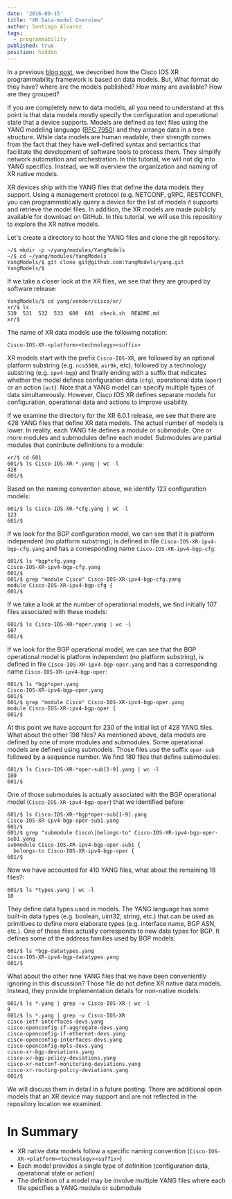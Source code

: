 ```yaml
---
date: '2016-09-15'
title: "XR Data-model Overview"
author: Santiago Alvarez
tags:
  - programmability
published: true
position: hidden
---
```


In a previous [blog post](https://xrdocs.github.io/programmability/blogs/2016-09-12-model-driven-programmability/), we described how the Cisco IOS XR programmability framework is based on data models.  But, What format do they have?  where are the models published?  How many are available?  How are they grouped?

If you are completely new to data models, all you need to understand at this point is that data models mostly specify the configuration and operational state that a device supports.  Models are defined as text files using the YANG modeling language ([RFC 7950](https://tools.ietf.org/html/rfc7950)) and they arrange data in a tree structure.  While data models are human readable, their strength comes from the fact that they have well-defined syntax and semantics that facilitate the development of software tools to process them.  They simplify network automation and orchestration.  In this tutorial, we will not dig into YANG specifics.  Instead, we will overview the organization and naming of XR native models.

XR devices ship with the YANG files that define the data models they support.  Using a management protocol (e.g. NETCONF, gRPC, RESTCONF), you can programmatically query a device for the list of models it supports and  retrieve the model files.  In addition, the XR models are made publicly available for download on GitHub.  In this tutorial, we will use this repository to explore the XR native models.

Let's create a directory to host the YANG files and clone the git repository:

```
~/$ mkdir -p ~/yang/modules/YangModels
~/$ cd ~/yang/modules/YangModels
YangModels/$ git clone git@github.com:YangModels/yang.git
YangModels/$
```

If we take a closer look at the XR files, we see that they are grouped by software release:

```
YangModels/$ cd yang/vendor/cisco/xr/
xr/$ ls
530  531  532  533  600  601  check.sh  README.md
xr/$
```

The name of XR data models use the following notation:

```
Cisco-IOS-XR-<platform><technology><suffix>
```

XR models start with the prefix `Cisco-IOS-XR`, are followed by an optional platform substring (e.g. `ncs5500`, `asr9k`, etc), followed by a technology substring (e.g. `ipv4-bgp`) and finally ending with a suffix that indicates whether the model defines configuration data (`cfg`), operational data (`oper`) or an action (`act`).  Note that a YANG model can specify multiple types of data simultaneously.  However, Cisco IOS XR defines separate models for configuration, operational data and actions to improve usability.

If we examine the directory for the XR 6.0.1 release, we see that there are 428 YANG files that define XR data models. The actual number of models is lower.  In reality, each YANG file defines a module or submodule. One or more modules and submodules define each model. Submodules are partial modules that contribute definitions to a module:

```
xr/$ cd 601
601/$ ls Cisco-IOS-XR-*.yang | wc -l
428
601/$
```

Based on the naming convention above, we identify 123 configuration models:

```
601/$ ls Cisco-IOS-XR-*cfg.yang | wc -l
123
601/$
```

If we look for the BGP configuration model, we can see that it is platform independent (no platform substring), is defined in file `Cisco-IOS-XR-ipv4-bgp-cfg.yang` and has a corresponding name `Cisco-IOS-XR-ipv4-bgp-cfg`:

```
601/$ ls *bgp*cfg.yang
Cisco-IOS-XR-ipv4-bgp-cfg.yang
601/$
601/$ grep "module Cisco" Cisco-IOS-XR-ipv4-bgp-cfg.yang
module Cisco-IOS-XR-ipv4-bgp-cfg {
601/$
```

If we take a look at the number of operational models, we find initially 107 files associated with these models:

```
601/$ ls Cisco-IOS-XR-*oper.yang | wc -l
107
601/$
```

If we look for the BGP operational model, we can see that the BGP operational model is platform independent (no platform substring), is defined in file `Cisco-IOS-XR-ipv4-bgp-oper.yang` and has a corresponding name `Cisco-IOS-XR-ipv4-bgp-oper`:

```
601/$ ls *bgp*oper.yang
Cisco-IOS-XR-ipv4-bgp-oper.yang
601/$
601/$ grep "module Cisco" Cisco-IOS-XR-ipv4-bgp-oper.yang
module Cisco-IOS-XR-ipv4-bgp-oper {
601/$
```

At this point we have account for 230 of the initial list of 428 YANG files.  What about the other 198 files?  As mentioned above, data models are defined by one of more modules and submodules. Some operational models are defined using submodels.  Those files use the suffix `oper-sub` followed by a sequence number.  We find 180 files that define submodules:

```
601/$ ls Cisco-IOS-XR-*oper-sub[1-9].yang | wc -l
180
601/$
```

One of those submodules is actually associated with the BGP operational model (`Cisco-IOS-XR-ipv4-bgp-oper`) that we identified before:

```
601/$ ls Cisco-IOS-XR-*bgp*oper-sub[1-9].yang
Cisco-IOS-XR-ipv4-bgp-oper-sub1.yang
601/$
601/$ grep "submodule Cisco\|belongs-to" Cisco-IOS-XR-ipv4-bgp-oper-sub1.yang
submodule Cisco-IOS-XR-ipv4-bgp-oper-sub1 {
  belongs-to Cisco-IOS-XR-ipv4-bgp-oper {
601/$
```

Now we have accounted for 410 YANG files,  what about the remaining 18 files?:

```
601/$ ls *types.yang | wc -l
18
```

They define data types used in models.  The YANG language has some built-in data types (e.g. boolean, uint32, string, etc.) that can be used as primitives to define more elaborate types (e.g. interface name, BGP ASN, etc.). One of these files actually corresponds to new data types for BGP.  It defines some of the address families used by BGP models:

```
601/$ ls *bgp-datatypes.yang
Cisco-IOS-XR-ipv4-bgp-datatypes.yang
601/$
```

What about the other nine YANG files that we have been conveniently ignoring in this discussion?  Those file do not define XR native data models.  Instead, they provide implementation details for non-native models:

```
601/$ ls *.yang | grep -v Cisco-IOS-XR | wc -l
9
601/$ ls *.yang | grep -v Cisco-IOS-XR
cisco-ietf-interfaces-devs.yang
cisco-openconfig-if-aggregate-devs.yang
cisco-openconfig-if-ethernet-devs.yang
cisco-openconfig-interfaces-devs.yang
cisco-openconfig-mpls-devs.yang
cisco-xr-bgp-deviations.yang
cisco-xr-bgp-policy-deviations.yang
cisco-xr-netconf-monitoring-deviations.yang
cisco-xr-routing-policy-deviations.yang
601/$
```

We will discuss them in detail in a future posting.  There are additional open models that an XR device may support and are not reflected in the repository location we examined.

# In Summary
- XR native data models follow a specific naming convention (`Cisco-IOS-XR-<platform><technology><suffix>`)
- Each model provides a single type of definition (configuration data, operational state or action)
- The definition of a model may be involve multiple YANG files where each file specifies a YANG module or submodule
